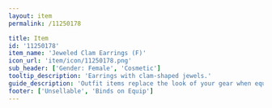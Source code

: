 ```yaml
---
layout: item
permalink: /11250178

title: Item
id: '11250178'
item_name: 'Jeweled Clam Earrings (F)'
icon_url: 'item/icon/11250178.png'
sub_header: ['Gender: Female', 'Cosmetic']
tooltip_description: 'Earrings with clam-shaped jewels.'
guide_description: 'Outfit items replace the look of your gear when equipped.'
footer: ['Unsellable', 'Binds on Equip']
---
```

